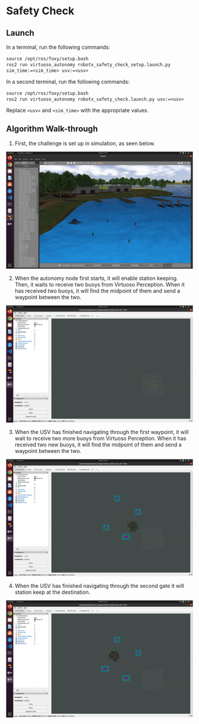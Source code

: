 
# Safety Check

## Launch

In a terminal, run the following commands:
```
source /opt/ros/foxy/setup.bash
ros2 run virtuoso_autonomy robotx_safety_check_setup.launch.py sim_time:=<sim_time> usv:=<usv>
```

In a second terminal, run the following commands:
```
source /opt/ros/foxy/setup.bash
ros2 run virtuoso_autonomy robotx_safety_check.launch.py usv:=<usv>
```

Replace `<usv>` and `<sim_time>` with the appropriate values.

## Algorithm Walk-through

1. First, the challenge is set up in simulation, as seen below.

![Safety Check in Simulation](/documentation/images/robotx_safety_check1.png)

2. When the autonomy node first starts, it will enable station keeping. Then, it waits to receive two buoys from Virtuoso Perception. When it has received two buoys, it will find the midpoint of them and send a waypoint between the two.

![First path plan](/documentation/images/robotx_safety_check2.png)

3. When the USV has finished navigating through the first waypoint, it will wait to receive two more buoys from Virtuoso Perception. When it has received two new buoys, it will find the midpoint of them and send a waypoint between the two.

![Second path plan](/documentation/images/robotx_safety_check3.png)

4. When the USV has finished navigating through the second gate it will station keep at the destination.

![Final station keeping](/documentation/images/robotx_safety_check4.png)
